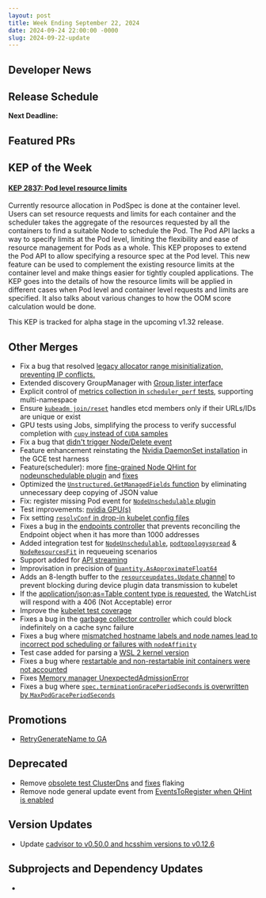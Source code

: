 ```yaml
---
layout: post
title: Week Ending September 22, 2024
date: 2024-09-24 22:00:00 -0000
slug: 2024-09-22-update
---
```


## Developer News


## Release Schedule

**Next Deadline:**


## Featured PRs


## KEP of the Week

#### [KEP 2837: Pod level resource limits](https://github.com/kubernetes/enhancements/issues/2837)

Currently resource allocation in PodSpec is done at the container level. Users can set resource requests and limits for each container and the scheduler takes the aggregate of the resources requested by all the containers to find a suitable Node to schedule the Pod. The Pod API lacks a way to specify limits at the Pod level, limiting the flexibility and ease of resource management for Pods as a whole. This KEP proposes to extend the Pod API to allow specifying a resource spec at the Pod level. This new feature can be used to complement the existing resource limits at the container level and make things easier for tightly coupled applications. The KEP goes into the details of how the resource limits will be applied in different cases when Pod level and container level requests and limits are specified. It also talks about various changes to how the OOM score calculation would be done.

This KEP is tracked for alpha stage in the upcoming v1.32 release.

## Other Merges

* Fix a bug that resolved [legacy allocator range misinitialization, preventing IP conflicts.](https://github.com/kubernetes/kubernetes/issues/127588)
* Extended discovery GroupManager with [Group lister interface](https://github.com/kubernetes/kubernetes/pull/127524)
* Explicit control of [metrics collection in `scheduler_perf` tests](https://github.com/kubernetes/kubernetes/pull/127496), supporting multi-namespace
* Ensure [`kubeadm join/reset`](https://github.com/kubernetes/kubernetes/pull/127491) handles etcd members only if their URLs/IDs are unique or exist
* GPU tests using Jobs, simplifying the process to verify successful completion with [`cupy` instead of `CUDA` samples](https://github.com/kubernetes/kubernetes/pull/127475)
* Fix a bug that [didn't trigger Node/Delete event](https://github.com/kubernetes/kubernetes/pull/127464)
* Feature enhancement reinstating the [Nvidia DaemonSet installation](https://github.com/kubernetes/kubernetes/pull/127456) in the GCE test harness
* Feature(scheduler): more [fine-grained Node QHint for nodeunschedulable plugin](https://github.com/kubernetes/kubernetes/pull/127450) and [fixes](https://github.com/kubernetes/kubernetes/issues/127405)
* Optimized the [`Unstructured.GetManagedFields` function](https://github.com/kubernetes/kubernetes/pull/127435) by eliminating unnecessary deep copying of JSON value
* Fix: register missing Pod event for [`NodeUnschedulable` plugin](https://github.com/kubernetes/kubernetes/pull/127427)
* Test improvements: [nvidia GPU(s)](https://github.com/kubernetes/kubernetes/pull/127423)
* Fix setting [`resolvConf` in drop-in kubelet config files](https://github.com/kubernetes/kubernetes/pull/127421)
* Fixes a bug in the [endpoints controller](https://github.com/kubernetes/kubernetes/pull/127417) that prevents reconciling the Endpoint object when it has more than 1000 addresses
* Added integration test for [`NodeUnschedulable`](https://github.com/kubernetes/kubernetes/pull/127406), [`podtopologyspread`](https://github.com/kubernetes/kubernetes/pull/127399) & [`NodeResourcesFit`](https://github.com/kubernetes/kubernetes/pull/127354) in requeueing scenarios
* Support added for [API streaming](https://github.com/kubernetes/kubernetes/pull/127388)
* Improvisation in precision of [`Quantity.AsApproximateFloat64`](https://github.com/kubernetes/kubernetes/pull/127366)
* Adds an 8-length buffer to the [`resourceupdates.Update` channel](https://github.com/kubernetes/kubernetes/pull/127357) to prevent blocking during device plugin data transmission to kubelet
* If the [application/json;as=Table content type is requested](https://github.com/kubernetes/kubernetes/pull/126996), the WatchList will respond with a 406 (Not Acceptable) error
* Improve the [kubelet test coverage](https://github.com/kubernetes/kubernetes/pull/126895)
* Fixes a bug in the [garbage collector controller](https://github.com/kubernetes/kubernetes/pull/125796) which could block indefinitely on a cache sync failure
* Fixes a bug where [mismatched hostname labels and node names lead to incorrect pod scheduling or failures with `nodeAffinity`](https://github.com/kubernetes/kubernetes/pull/125398)
* Test case added for parsing a [WSL 2 kernel version](https://github.com/kubernetes/kubernetes/pull/125136)
* Fixes a bug where [restartable and non-restartable init containers were not accounted](https://github.com/kubernetes/kubernetes/pull/124947)
* Fixes [Memory manager UnexpectedAdmissionError](https://github.com/kubernetes/kubernetes/pull/123443)
* Fixes a bug where [`spec.terminationGracePeriodSeconds` is overwritten by `MaxPodGracePeriodSeconds`](https://github.com/kubernetes/kubernetes/pull/122890)

## Promotions

* [RetryGenerateName to GA](https://github.com/kubernetes/kubernetes/pull/127093)

## Deprecated

* Remove [obsolete test ClusterDns](https://github.com/kubernetes/kubernetes/pull/127412) and [fixes](https://github.com/kubernetes/kubernetes/issues/127407) flaking
* Remove node general update event from [EventsToRegister when QHint is enabled](https://github.com/kubernetes/kubernetes/pull/127220)


## Version Updates

* Update [cadvisor to v0.50.0 and hcsshim versions to v0.12.6](https://github.com/kubernetes/kubernetes/pull/126799)

## Subprojects and Dependency Updates

*
